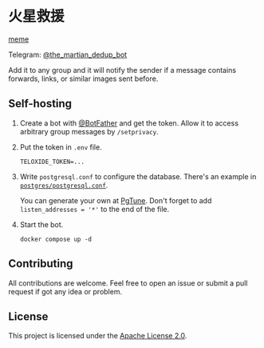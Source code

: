# 火星救援

[meme](https://zh.moegirl.org.cn/%E7%81%AB%E6%98%9F%28%E7%94%A8%E8%AF%AD%29)

Telegram: [@the_martian_dedup_bot](https://t.me/the_martian_dedup_bot)

Add it to any group and it will notify the sender if a message contains forwards, links, or similar images sent before.

## Self-hosting

1. Create a bot with [@BotFather](https://t.me/BotFather) and get the token.
   Allow it to access arbitrary group messages by `/setprivacy`.
2. Put the token in `.env` file.
    ```dotenv
    TELOXIDE_TOKEN=...
    ```
3. Write `postgresql.conf` to configure the database. There's an example
   in [`postgres/postgresql.conf`](postgres/postgresql.conf).

   You can generate your own at [PgTune](https://pgtune.leopard.in.ua/#/). Don't forget to add `listen_addresses = '*'`
   to the end of the file.
4. Start the bot.
    ```shell
    docker compose up -d
    ```

## Contributing

All contributions are welcome. Feel free to open an issue or submit a pull request if got any idea or problem.

## License

This project is licensed under the [Apache License 2.0](LICENSE.txt).